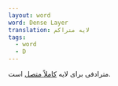 ```yaml
---
layout: word
word: Dense Layer
translation: لایه‌ متراکم
tags:
  - word
  - D
---
```

مترادفی برای لایه [کاملاً متصل](https://developers.google.com/machine-learning/glossary#fully_connected_layer) است.